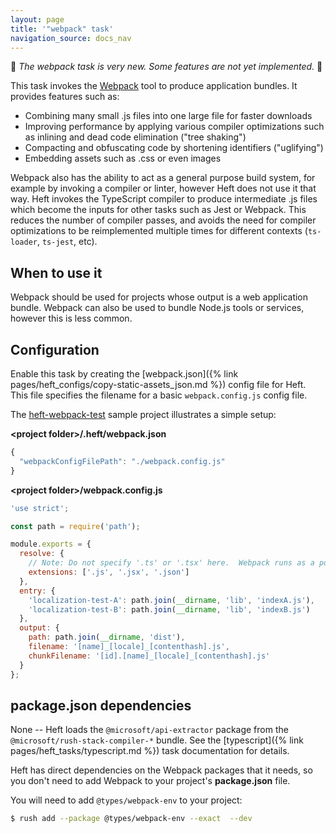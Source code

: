```yaml
---
layout: page
title: '"webpack" task'
navigation_source: docs_nav
---
```


🚨 *The webpack task is very new. Some features are not yet implemented.* 🚨

<!-- No we are not going to use branded capitalization like "webpack" or "npm". ;-) -->

This task invokes the [Webpack](https://webpack.js.org/) tool to produce application bundles.  It provides features such as:

- Combining many small .js files into one large file for faster downloads
- Improving performance by applying various compiler optimizations such as inlining and dead code elimination ("tree shaking")
- Compacting and obfuscating code by shortening identifiers ("uglifying")
- Embedding assets such as .css or even images

Webpack also has the ability to act as a general purpose build system, for example by invoking a compiler or linter, however Heft does not use it that way.  Heft invokes the TypeScript compiler to produce intermediate .js files which become the inputs for other tasks such as Jest or Webpack.  This reduces the number of compiler passes, and avoids the need for compiler optimizations to be reimplemented multiple times for different contexts (`ts-loader`, `ts-jest`, etc).


## When to use it

Webpack should be used for projects whose output is a web application bundle.  Webpack can also be used to bundle Node.js tools or services, however this is less common.


## Configuration

Enable this task by creating the [webpack.json]({% link pages/heft_configs/copy-static-assets_json.md %}) config file for Heft.  This file specifies the filename for a basic `webpack.config.js` config file.

The [heft-webpack-test](https://github.com/microsoft/rushstack/tree/master/build-tests/heft-webpack-test) sample project illustrates a simple setup:

**&lt;project folder&gt;/.heft/webpack.json**
```js
{
  "webpackConfigFilePath": "./webpack.config.js"
}
```

**&lt;project folder&gt;/webpack.config.js**
```js
'use strict';

const path = require('path');

module.exports = {
  resolve: {
    // Note: Do not specify '.ts' or '.tsx' here.  Webpack runs as a postprocess after the compiler.
    extensions: ['.js', '.jsx', '.json']
  },
  entry: {
    'localization-test-A': path.join(__dirname, 'lib', 'indexA.js'),
    'localization-test-B': path.join(__dirname, 'lib', 'indexB.js')
  },
  output: {
    path: path.join(__dirname, 'dist'),
    filename: '[name]_[locale]_[contenthash].js',
    chunkFilename: '[id].[name]_[locale]_[contenthash].js'
  }
};
```

## package.json dependencies

None -- Heft loads the `@microsoft/api-extractor` package from the `@microsoft/rush-stack-compiler-*` bundle.  See the [typescript]({% link pages/heft_tasks/typescript.md %}) task documentation for details.

Heft has direct dependencies on the Webpack packages that it needs, so you don't need to add Webpack to your project's **package.json** file.

You will need to add `@types/webpack-env` to your project:

```bash
$ rush add --package @types/webpack-env --exact  --dev
```
